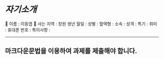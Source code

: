 *자기소개*
=======================
:name_badge: 이름 : 이동엽
:house_with_garden: 사는 지역 : 창원
생년 월일 : 
성별 : 
혈액형 : 
소속 : 
성격 : 
특기 : 
취미 : 
휴대폰 번호 : 
특이사항 :
*****
마크다운문법을 이용하여 과제를 제출해야 합니다.
----------------------
